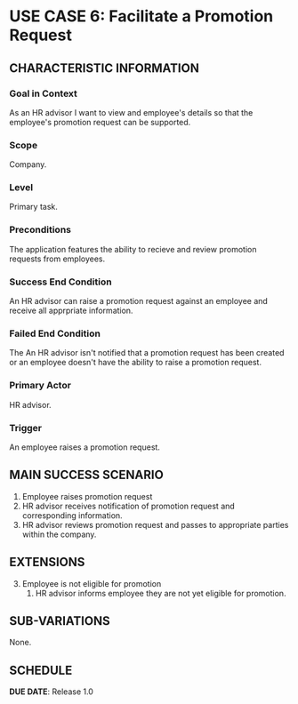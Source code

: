 # USE CASE 6: Facilitate a Promotion Request

## CHARACTERISTIC INFORMATION

### Goal in Context

As an HR advisor I want to view and employee's details so that the employee's promotion request can be supported.

### Scope

Company.

### Level

Primary task.

### Preconditions

The application features the ability to recieve and review promotion requests from employees.

### Success End Condition

An HR advisor can raise a promotion request against an employee and receive all apprpriate information.

### Failed End Condition

The An HR advisor isn't notified that a promotion request has been created or an employee doesn't have the ability to 
raise a promotion request.

### Primary Actor

HR advisor.

### Trigger

An employee raises a promotion request.

## MAIN SUCCESS SCENARIO

1. Employee raises promotion request
1. HR advisor receives notification of promotion request and corresponding information.
2. HR advisor reviews promotion request and passes to appropriate parties within the company.

## EXTENSIONS

3. Employee is not eligible for promotion
    1. HR advisor informs employee they are not yet eligible for promotion.

## SUB-VARIATIONS

None.

## SCHEDULE

**DUE DATE**: Release 1.0